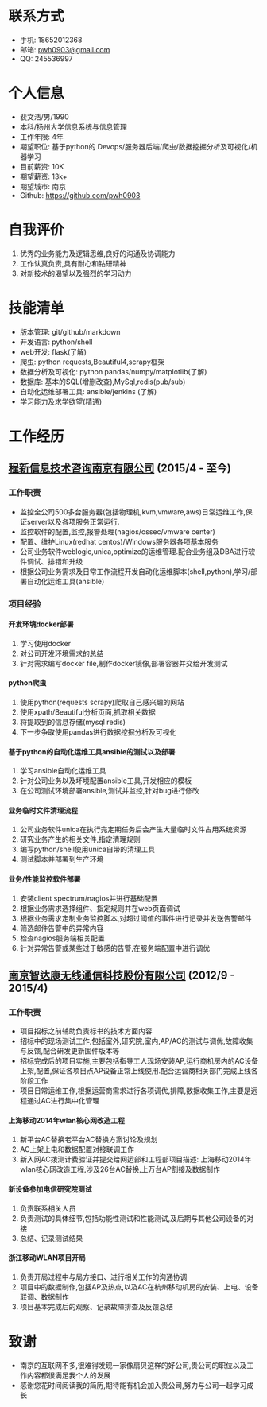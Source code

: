 # 联系方式
- 手机: 18652012368
- 邮箱: <pwh0903@gmail.com>
- QQ: 245536997


# 个人信息
- 裴文浩/男/1990
- 本科/扬州大学信息系统与信息管理
- 工作年限: 4年
- 期望职位: 基于python的 Devops/服务器后端/爬虫/数据挖掘分析及可视化/机器学习
- 目前薪资: 10K
- 期望薪资: 13k+
- 期望城市: 南京
- Github: <https://github.com/pwh0903>


# 自我评价
1. 优秀的业务能力及逻辑思维,良好的沟通及协调能力
3. 工作认真负责,具有耐心和钻研精神
4. 对新技术的渴望以及强烈的学习动力


# 技能清单
- 版本管理: git/github/markdown
- 开发语言: python/shell
- web开发: flask(了解)
- 爬虫: python requests,Beautiful4,scrapy框架
- 数据分析及可视化: python pandas/numpy/matplotlib(了解)
- 数据库: 基本的SQL(增删改查),MySql,redis(pub/sub)
- 自动化运维部署工具: ansible/jenkins (了解)
- 学习能力及求学欲望(精通)


# 工作经历

## [程新信息技术咨询南京有限公司](http://www.digitalalchemy.com.au/) (2015/4 - 至今)
### 工作职责
- 监控全公司500多台服务器(包括物理机,kvm,vmware,aws)日常运维工作,保证server以及各项服务正常运行.
- 监控软件的配置,监控,报警处理(nagios/ossec/vmware center)
- 配置、维护Linux(redhat centos)/Windows服务器各项基本服务
- 公司业务软件weblogic,unica,optimize的运维管理.配合业务组及DBA进行软件调试、排错和升级
- 根据公司业务需求及日常工作流程开发自动化运维脚本(shell,python),学习/部署自动化运维工具(ansible)

### 项目经验
#### 开发环境docker部署
1. 学习使用docker
2. 对公司开发环境需求的总结
3. 针对需求编写docker file,制作docker镜像,部署容器并交给开发测试

#### python爬虫
1. 使用python(requests scrapy)爬取自己感兴趣的网站
2. 使用xpath/Beautiful分析页面,抓取相关数据
3. 将提取到的信息存储(mysql redis)
4. 下一步争取使用pandas进行数据挖掘分析及可视化

#### 基于python的自动化运维工具ansible的测试以及部署
1. 学习ansible自动化运维工具
2. 针对公司业务以及坏境配置ansible工具,开发相应的模板
3. 在公司测试环境部署ansible,测试并监控,针对bug进行修改

#### 业务临时文件清理流程
1. 公司业务软件unica在执行完定期任务后会产生大量临时文件占用系统资源
2. 研究业务产生的相关文件,指定清理规则
3. 编写python/shell使用unica自带的清理工具
4. 测试脚本并部署到生产环境

#### 业务/性能监控软件部署
1. 安装client spectrum/nagios并进行基础配置
2. 根据业务需求选择组件、指定规则并在web页面调试
3. 根据业务需求定制业务监控脚本,对超过阈值的事件进行记录并发送告警邮件
4. 筛选邮件告警中的异常内容
5. 检查nagios服务端相关配置
6. 针对异常告警或某些过于敏感的告警,在服务端配置中进行调优


## [南京智达康无线通信科技股份有限公司](http://njzdk.xzsponline.com/) (2012/9 - 2015/4)
### 工作职责
- 项目招标之前辅助负责标书的技术方面内容
- 招标中的现场测试工作,包括室外,研究院,室内,AP/AC的测试与调优,故障收集与反馈,配合研发更新固件版本等
- 招标完成后的项目实施,主要包括指导工人现场安装AP,运行商机房内的AC设备上架,配置,保证各项目点AP设备正常上线使用.配合运营商相关部门完成上线各阶段工作
- 项目日常运维工作,根据运营商需求进行各项调优,排障,数据收集工作,主要是远程通过AC进行集中化管理

#### 上海移动2014年wlan核心网改造工程
1. 新平台AC替换老平台AC替换方案讨论及规划 
2. AC上架上电和数据配置对接联调工作 
3. 新入网AC拨测计费验证并提交给网运部和工程部项目描述: 上海移动2014年wlan核心网改造工程,涉及26台AC替换,上万台AP割接及数据制作

#### 新设备参加电信研究院测试
1. 负责联系相关人员
2. 负责测试的具体细节,包括功能性测试和性能测试,及后期与其他公司设备的对接
3. 总结、记录测试结果

#### 浙江移动WLAN项目开局
1. 负责开局过程中与局方接口、进行相关工作的沟通协调
2. 项目中的数据制作,包括AP及热点,以及AC在杭州移动机房的安装、上电、设备联调、数据制作
3. 项目基本完成后的观察、记录故障排查及反馈总结


# 致谢
- 南京的互联网不多,很难得发现一家像扇贝这样的好公司,贵公司的职位以及工作内容都很满足我个人的发展
- 感谢您花时间阅读我的简历,期待能有机会加入贵公司,努力与公司一起学习成长
